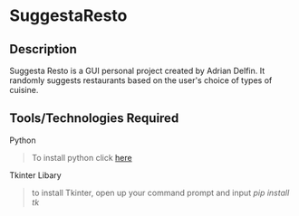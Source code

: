 # SuggestaResto
## Description
Suggesta Resto is a GUI personal project created by Adrian Delfin. It randomly suggests restaurants based on the user's choice of types of cuisine.

## Tools/Technologies Required
Python
>To install python click [here](https://www.python.org/downloads/)

Tkinter Libary
>to install Tkinter, open up your command prompt and input _pip install tk_ 
